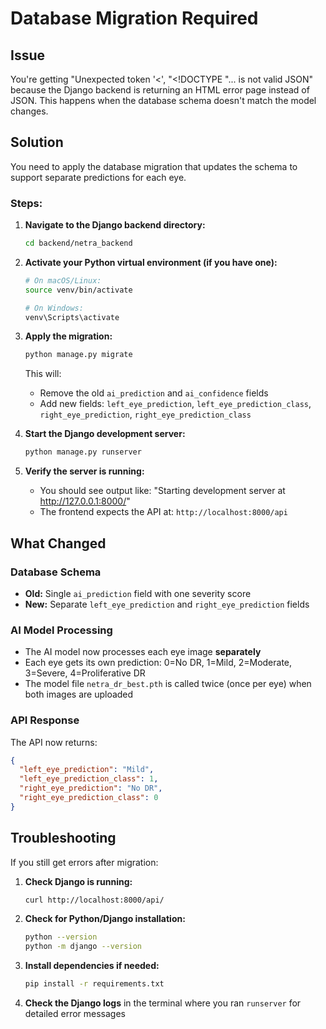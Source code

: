 # Database Migration Required

## Issue
You're getting "Unexpected token '<', "<!DOCTYPE "... is not valid JSON" because the Django backend is returning an HTML error page instead of JSON. This happens when the database schema doesn't match the model changes.

## Solution

You need to apply the database migration that updates the schema to support separate predictions for each eye.

### Steps:

1. **Navigate to the Django backend directory:**
   ```bash
   cd backend/netra_backend
   ```

2. **Activate your Python virtual environment (if you have one):**
   ```bash
   # On macOS/Linux:
   source venv/bin/activate

   # On Windows:
   venv\Scripts\activate
   ```

3. **Apply the migration:**
   ```bash
   python manage.py migrate
   ```

   This will:
   - Remove the old `ai_prediction` and `ai_confidence` fields
   - Add new fields: `left_eye_prediction`, `left_eye_prediction_class`, `right_eye_prediction`, `right_eye_prediction_class`

4. **Start the Django development server:**
   ```bash
   python manage.py runserver
   ```

5. **Verify the server is running:**
   - You should see output like: "Starting development server at http://127.0.0.1:8000/"
   - The frontend expects the API at: `http://localhost:8000/api`

## What Changed

### Database Schema
- **Old:** Single `ai_prediction` field with one severity score
- **New:** Separate `left_eye_prediction` and `right_eye_prediction` fields

### AI Model Processing
- The AI model now processes each eye image **separately**
- Each eye gets its own prediction: 0=No DR, 1=Mild, 2=Moderate, 3=Severe, 4=Proliferative DR
- The model file `netra_dr_best.pth` is called twice (once per eye) when both images are uploaded

### API Response
The API now returns:
```json
{
  "left_eye_prediction": "Mild",
  "left_eye_prediction_class": 1,
  "right_eye_prediction": "No DR",
  "right_eye_prediction_class": 0
}
```

## Troubleshooting

If you still get errors after migration:

1. **Check Django is running:**
   ```bash
   curl http://localhost:8000/api/
   ```

2. **Check for Python/Django installation:**
   ```bash
   python --version
   python -m django --version
   ```

3. **Install dependencies if needed:**
   ```bash
   pip install -r requirements.txt
   ```

4. **Check the Django logs** in the terminal where you ran `runserver` for detailed error messages
